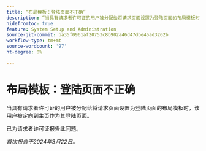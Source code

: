 ```yaml
---
title: “布局模板：登陆页面不正确”
description: “当具有请求者许可证的用户被分配给将请求页面设置为登陆页面的布局模板时，该用户被定向到主页作为其登陆页面。”
hidefromtoc: true
feature: System Setup and Administration
source-git-commit: ba35f0961af20753c8b902a46d47dbe45ad3262b
workflow-type: tm+mt
source-wordcount: '97'
ht-degree: 0%

---
```



# 布局模板：登陆页面不正确

当具有请求者许可证的用户被分配给将请求页面设置为登陆页面的布局模板时，该用户被定向到主页作为其登陆页面。

已为请求者许可证报告此问题。

_首次报告于2024年3月22日。_

